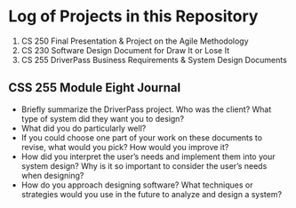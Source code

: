 # Log of Projects in this Repository

1. CS 250 Final Presentation & Project on the Agile Methodology
2. CS 230 Software Design Document for Draw It or Lose It
3. CS 255 DriverPass Business Requirements & System Design Documents 

## CSS 255 Module Eight Journal 
* Briefly summarize the DriverPass project. Who was the client? What type of system did they want you to design?
* What did you do particularly well?
* If you could choose one part of your work on these documents to revise, what would you pick? How would you improve it?
* How did you interpret the user’s needs and implement them into your system design? Why is it so important to consider the user’s needs when designing?
* How do you approach designing software? What techniques or strategies would you use in the future to analyze and design a system?
